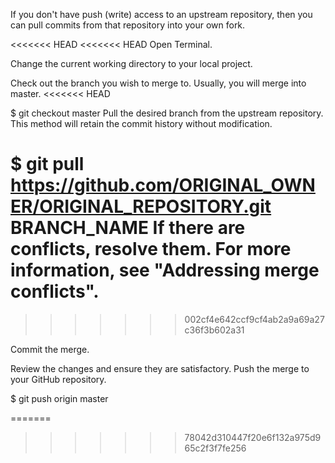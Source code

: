 If you don't have push (write) access to an upstream repository, then you can pull commits from that repository into your own fork.

<<<<<<< HEAD
<<<<<<< HEAD
Open Terminal.

Change the current working directory to your local project.

Check out the branch you wish to merge to. Usually, you will merge into master.
<<<<<<< HEAD

$ git checkout master
Pull the desired branch from the upstream repository. This method will retain the commit history without modification.

$ git pull https://github.com/ORIGINAL_OWNER/ORIGINAL_REPOSITORY.git BRANCH_NAME
If there are conflicts, resolve them. For more information, see "Addressing merge conflicts".
=======
>>>>>>> 002cf4e642ccf9cf4ab2a9a69a27c36f3b602a31

Commit the merge.

Review the changes and ensure they are satisfactory.
Push the merge to your GitHub repository.

$ git push origin master

=======
>>>>>>> 78042d310447f20e6f132a975d965c2f3f7fe256
